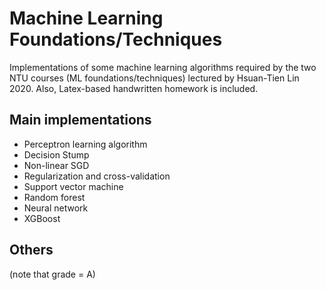 # Machine Learning Foundations/Techniques
Implementations of some machine learning algorithms required by the two NTU courses (ML foundations/techniques) lectured by Hsuan-Tien Lin 2020. Also, Latex-based handwritten homework is included.

## Main implementations

* Perceptron learning algorithm
* Decision Stump
* Non-linear SGD
* Regularization and cross-validation
* Support vector machine
* Random forest
* Neural network
* XGBoost

## Others

(note that grade = A)
